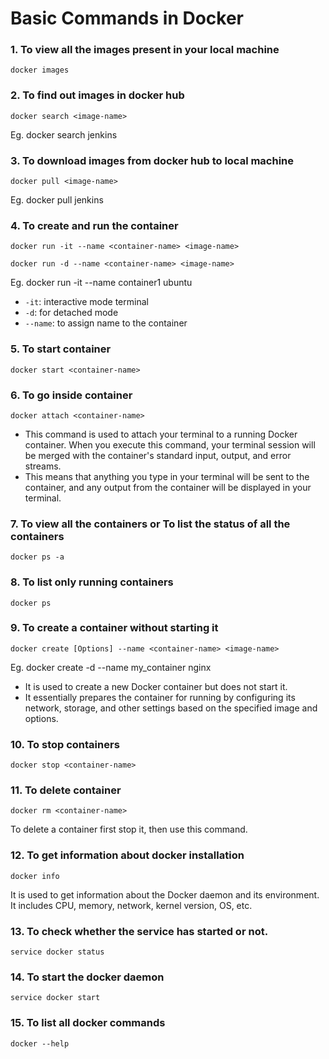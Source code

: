# Basic Commands in Docker

### 1. To view all the images present in your local machine
`docker images`

### 2. To find out images in docker hub
`docker search <image-name>`

Eg. docker search jenkins

### 3. To download images from docker hub to local machine
`docker pull <image-name>`

Eg. docker pull jenkins

### 4. To create and run the container
`docker run -it --name <container-name> <image-name>`

`docker run -d --name <container-name> <image-name>`

Eg. docker run -it --name container1 ubuntu

- `-it`: interactive mode terminal
- `-d`: for detached mode
- `--name`: to assign name to the container

### 5. To start container
`docker start <container-name>`

### 6. To go inside container
`docker attach <container-name>`

- This command is used to attach your terminal to a running Docker container. When you execute this command, your terminal session will be merged with the container's standard input, output, and error streams.
- This means that anything you type in your terminal will be sent to the container, and any output from the container will be displayed in your terminal.

### 7. To view all the containers or To list the status of all the containers
`docker ps -a`

### 8. To list only running containers
`docker ps`

### 9. To create a container without starting it
`docker create [Options] --name <container-name> <image-name>`

Eg. docker create -d --name my_container nginx

- It is used to create a new Docker container but does not start it.
- It essentially prepares the container for running by configuring its network, storage, and other settings based on the specified image and options.

### 10. To stop containers
`docker stop <container-name>`

### 11. To delete container
`docker rm <container-name>`

To delete a container first stop it, then use this command.

### 12. To get information about docker installation
`docker info`

It is used to get information about the Docker daemon and its environment. It includes CPU, memory, network, kernel version, OS, etc.

### 13. To check whether the service has started or not.
`service docker status`

### 14. To start the docker daemon
`service docker start`

### 15. To list all docker commands
`docker --help`
